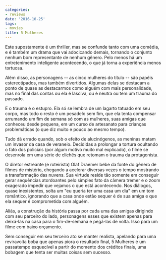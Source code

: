 ```yaml
---
categories:
- reviews
date: '2016-10-25'
tags:
- movies
title: 5 Mulheres
---
```


Este supostamente é um thriller, mas se confunde tanto com uma comédia, e é também um drama que vai adocicando demais, tornando o conjunto nenhum bom representante de nenhum gênero. Pelo menos há um entretenimento inteligente acontecendo, o que já torna a experiência menos tortuosa.

Além disso, as personagens -- as cinco mulheres do título -- são papéis estereotipados, mas também divertidos. Algumas delas se destacam a ponto de quase as destacarmos como alguém com mais personalidade, mas no final das contas ou ela é lasciva, ou é neutra ou tem um trauma do passado.

E o trauma é o estupro. Ela só se lembra de um lagarto tatuado em seu corpo, mas todo o resto é um pesadelo sem fim, que ela tenta compensar arrumando um fim de semana só com as mulheres, suas amigas que conheceu desde pequena, em um curso de artesanato para crianças problemáticas (o que diz muito e pouco ao mesmo tempo).

Tudo dá errado quando, sob o efeito de alucinógenos, as meninas matam um invasor da casa de veraneio. Decididas a prolongar a tortura ocultando o fato dos policiais (por algum motivo muito mal explicado), o filme se desenrola em uma série de clichês que retomam o trauma da protagonista.

O diretor estreante (e roteirista) Olaf Draemer bebe da fonte do gênero de filmes de mistério, chegando a acelerar diversas vezes o tempo mostrando a transformação das nuvens. Sua virtude reside tão somente em conseguir gerar sequências atordoantes pelo simples fato da câmera tremer e o zoom exagerado impedir que vejamos o que está acontecendo. Nos diálogos, quase inexistentes, solta um "eu queria ter uma casa um dia" em um tom romântico, ignorando que a casa onde estão sequer é de sua amiga e que ela sequer é comprometida com alguém.

Aliás, a construção da história passa por cada uma das amigas dirigindo com seu parceiro do lado, personagens esses que existem apenas para deixá-las na casa para o fim-de-semana e pegá-las de volta. Isso para um filme com baixo orçamento.

Sem conseguir em seu terceiro ato se manter realista, apelando para uma reviravolta boba que apenas piora o resultado final, 5 Mulheres é um passatempo esquecível a partir do momento dos créditos finais, uma bobagem que tenta ser muitas coisas sem sucesso.